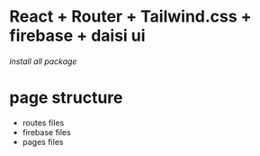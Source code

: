 # React + Router + Tailwind.css + firebase + daisi ui

###### install all package

# page structure

- routes files
- firebase files
- pages files
